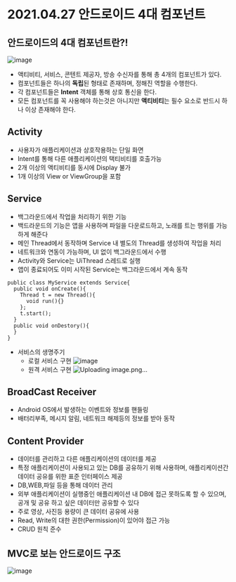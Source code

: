 # 2021.04.27 안드로이드 4대 컴포넌트

## 안드로이드의 4대 컴포넌트란?!
![image](https://user-images.githubusercontent.com/81352078/116172163-2a592780-a745-11eb-888b-bde690a24d28.png)
- 액티비티, 서비스, 콘텐트 제공자, 방송 수신자를 통해 총 4개의 컴포넌트가 있다.
- 컴포넌트들은 하나의 **독립**된 형태로 존재하며, 정해진 역할을 수행한다.
- 각 컴포넌트들은 **Intent** 객체를 통해 상호 통신을 한다.
- 모든 컴포넌트를 꼭 사용해야 하는것은 아니지만 **액티비티**는 필수 요소로 반드시 하나 이상 존재해야 한다.

## Activity
- 사용자가 애플리케이션과 상호작용하는 단일 화면
- Intent를 통해 다른 애플리케이션의 택티비티를 호출가능
- 2개 이상의 액티비티를 동시에 Display 불가
- 1개 이상의 View or ViewGroup을 포함

## Service
- 백그라운드에서 작업을 처리하기 위한 기능
- 백드라운드의 기능은 앱을 사용하며 파일을 다운로드하고, 노래를 트는 행위를 가능하게 해준다
- 메인 Thread에서 동작하며 Service 내 별도의 Thread를 생성하여 작업을 처리
- 네트워크와 연동이 가능하며, UI 없이 백그라운드에서 수행
- Activity와 Service는 UiThread 스레드로 실행
- 앱이 종료되어도 이미 시작된 Service는 백그라운드에서 계속 동작
```
public class MyService extends Service{
  public void onCreate(){
    Thread t = new Thread(){
      void run(){}
    };
    t.start();
  }
  public void onDestory(){
  }
}
```
- 서비스의 생명주기
  - 로컬 서비스 구현
  ![image](https://user-images.githubusercontent.com/81352078/116173533-b704e500-a747-11eb-9ef4-fe39e24ebe17.png)
  - 원격 서비스 구현
  ![Uploading image.png…]()

## BroadCast Receiver
- Android OS에서 발생하는 이벤트와 정보를 핸들링
- 배터리부족, 메시지 알림, 네트워크 해제등의 정보를 받아 동작

## Content Provider
- 데이터를 관리하고 다른 애플리케이션의 데이터를 제공
- 특정 애플리케이션이 사용되고 있는 DB를 공유하기 위해 사용하며, 애플리케이션간 데이터 공유를 위한 표준 인터페이스 제공
- DB,WEB,파일 등을 통해 데이터 관리
- 외부 애플리케이션이 실행중인 애플리케이션 내 DB에 접근 못하도록 할 수 있으며, 공개 및 공유 하고 싶은 데이터만 공유할 수 있다
- 주로 영상, 사진등 용량이 큰 데이터 공유에 사용
- Read, Write의 대한 권한(Permission)이 있어야 접근 가능
- CRUD 원칙 준수

## MVC로 보는 안드로이드 구조
![image](https://user-images.githubusercontent.com/81352078/116173339-5bd2f280-a747-11eb-9c6d-aa3d3002533d.png)
